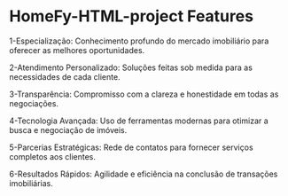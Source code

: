 # HomeFy-HTML-project Features

1-Especialização: Conhecimento profundo do mercado imobiliário para oferecer as melhores oportunidades.


2-Atendimento Personalizado: Soluções feitas sob medida para as necessidades de cada cliente.


3-Transparência: Compromisso com a clareza e honestidade em todas as negociações.


4-Tecnologia Avançada: Uso de ferramentas modernas para otimizar a busca e negociação de imóveis.


5-Parcerias Estratégicas: Rede de contatos para fornecer serviços completos aos clientes.


6-Resultados Rápidos: Agilidade e eficiência na conclusão de transações imobiliárias.
